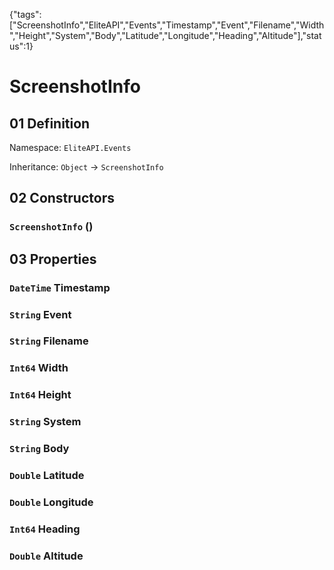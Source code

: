 {"tags":["ScreenshotInfo","EliteAPI","Events","Timestamp","Event","Filename","Width","Height","System","Body","Latitude","Longitude","Heading","Altitude"],"status":1}

# ScreenshotInfo

## 01 Definition

Namespace: `EliteAPI.Events`

Inheritance: `Object` → `ScreenshotInfo`

## 02 Constructors

### `ScreenshotInfo` ()

## 03 Properties

### `DateTime` Timestamp

### `String` Event

### `String` Filename

### `Int64` Width

### `Int64` Height

### `String` System

### `String` Body

### `Double` Latitude

### `Double` Longitude

### `Int64` Heading

### `Double` Altitude

